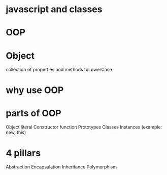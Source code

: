 # javascript and classes


# OOP

# Object
collection of properties and methods
toLowerCase


# why use OOP


# parts of OOP
Object literal
Constructor function
Prototypes
Classes
Instances (example: new, this)



# 4 pillars
Abstraction Encapsulation Inheritance Polymorphism